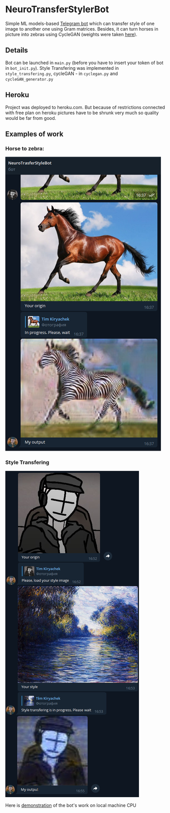 # NeuroTransferStylerBot
Simple ML models-based [Telegram bot](https://t.me/neuro_transfer_style_bot) which can transfer style of one image to another one using Gram matrices.
Besides, it can turn horses in picture into zebras using CycleGAN (weights were taken [here](https://github.com/Lornatang/CycleGAN-PyTorch)).

## Details
Bot can be launched in `main.py` (before you have to insert your token of bot in `bot_init.py`). 
Style Transfering was implemented in `style_transfering.py`, cycleGAN - in `cyclegan.py` and `cycleGAN_generator.py`

## Heroku
Project was deployed to heroku.com. But because of restrictions connected with 
free plan on heroku pictures have to be shrunk very much so quality would be far from good.

## Examples of work
### Horse to zebra:

![cycleGAN](images/GAN_test.png)

### Style Transfering

![style transfering](images/style_transfering_test.png)

Here is [demonstration](https://youtu.be/_rhG538VT2U) of the bot's work on local machine CPU
